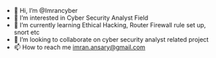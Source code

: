 - 👋 Hi, I’m @Imrancyber
- 👀 I’m interested in Cyber Security Analyst Field
- 🌱 I’m currently learning Ethical Hacking, Router Firewall rule set up, snort etc
- 💞️ I’m looking to collaborate on cyber security analyst related project
- 📫 How to reach me imran.ansary@gmail.com

<!---
Imrancyber/Imrancyber is a ✨ special ✨ repository because its `README.md` (this file) appears on your GitHub profile.
You can click the Preview link to take a look at your changes.
--->
